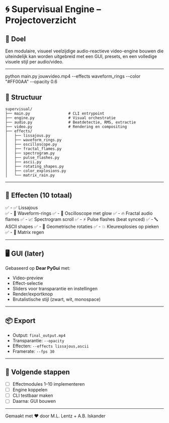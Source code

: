 # 🌀 Supervisual Engine – Projectoverzicht

## 🎯 Doel
Een modulaire, visueel veelzijdige audio-reactieve video-engine bouwen die uiteindelijk kan worden uitgebreid met een GUI, presets, en een volledige visuele stijl per audio/video.

---

python main.py jouwvideo.mp4 --effects waveform_rings --color "#FF00AA" --opacity 0.6


## 📁 Structuur

```
supervisual/
├── main.py                 # CLI entrypoint
├── engine.py               # Visual orchestratie
├── audio.py                # Beatdetectie, RMS, extractie
├── video.py                # Rendering en compositing
├── effects/
│   ├── lissajous.py 
│   ├── waveform_rings.py
│   ├── oscilloscope.py
│   ├── fractal_flames.py
│   ├── spectrogram.py
│   ├── pulse_flashes.py
│   ├── ascii.py
│   ├── rotating_shapes.py
│   ├── color_explosions.py
│   └── matrix_rain.py
```

---

## 🧩 Effecten (10 totaal)
✅ - ✅ Lissajous           
✅ - 🔄 Waveform-rings
✅ - 🔁 Oscilloscope met glow
✅ - 🔥 Fractal audio flames
✅ - 📈 Spectrogram scroll
✅ - ⚡ Pulse flashes (beat synced)
✅ - 🔤 ASCII shapes
✅ - 📐 Geometrische rotaties
✅ - 💥 Kleurexplosies op pieken
✅ - 🧬 Matrix regen

---

## 🖥️ GUI (later)
Gebaseerd op **Dear PyGui** met:
- Video-preview
- Effect-selectie
- Sliders voor transparantie en instellingen
- Render/exportknop
- Brutalistische stijl (zwart, wit, monospace)

---

## 📦 Export
- Output: `final_output.mp4`
- Transparantie: `--opacity`
- Effecten: `--effects lissajous,ascii`
- Framerate: `--fps 30`

---

## 🧱 Volgende stappen
- [ ] Effectmodules 1–10 implementeren
- [ ] Engine koppelen
- [ ] CLI testbaar maken
- [ ] Daarna: GUI bouwen

---

Gemaakt met ❤️ door M.L. Lentz + A.B. Iskander
